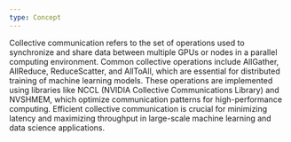 ```yaml
---
type: Concept
---
```


Collective communication refers to the set of operations used to synchronize and share data between multiple GPUs or nodes in a parallel computing environment. Common collective operations include AllGather, AllReduce, ReduceScatter, and AllToAll, which are essential for distributed training of machine learning models. These operations are implemented using libraries like NCCL (NVIDIA Collective Communications Library) and NVSHMEM, which optimize communication patterns for high-performance computing. Efficient collective communication is crucial for minimizing latency and maximizing throughput in large-scale machine learning and data science applications.